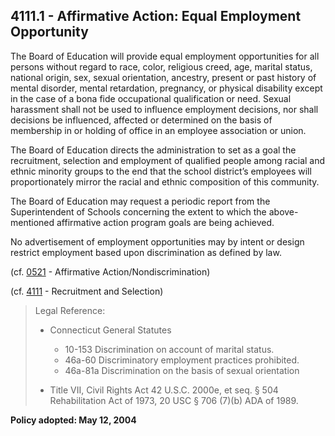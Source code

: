 ## 4111.1 - Affirmative Action: Equal Employment Opportunity

The Board of Education will provide equal employment opportunities for all persons without regard to race, color, religious creed, age, marital status, national origin, sex, sexual orientation, ancestry, present or past history of mental disorder, mental retardation, pregnancy, or physical disability except in the case of a bona fide occupational qualification or need.  Sexual harassment shall not be used to influence employment decisions, nor shall decisions be influenced, affected or determined on the basis of membership in or holding of office in an employee association or union.

The Board of Education directs the administration to set as a goal the recruitment, selection and employment of qualified people among racial and ethnic minority groups to the end that the school district’s employees will proportionately mirror the racial and ethnic composition of this community.

The Board of Education may request a periodic report from the Superintendent of Schools concerning the extent to which the above-mentioned affirmative action program goals are being achieved.

No advertisement of employment opportunities may by intent or design restrict employment based upon discrimination as defined by law.

\(cf. [0521](/policies/0000/0521.md) - Affirmative Action/Nondiscrimination\)

\(cf. [4111](/policies/4000/4111.md) - Recruitment and Selection\)

> Legal Reference:
> 
> * Connecticut General Statutes
>   * 10-153 Discrimination on account of marital status.
>   * 46a-60 Discriminatory employment practices prohibited.
>   * 46a-81a Discrimination on the basis of sexual orientation
> 
> * Title VII, Civil Rights Act 42 U.S.C. 2000e, et seq. § 504 Rehabilitation Act of 1973, 20 USC § 706 \(7\)\(b\) ADA of 1989.

**Policy adopted:  May 12, 2004**

